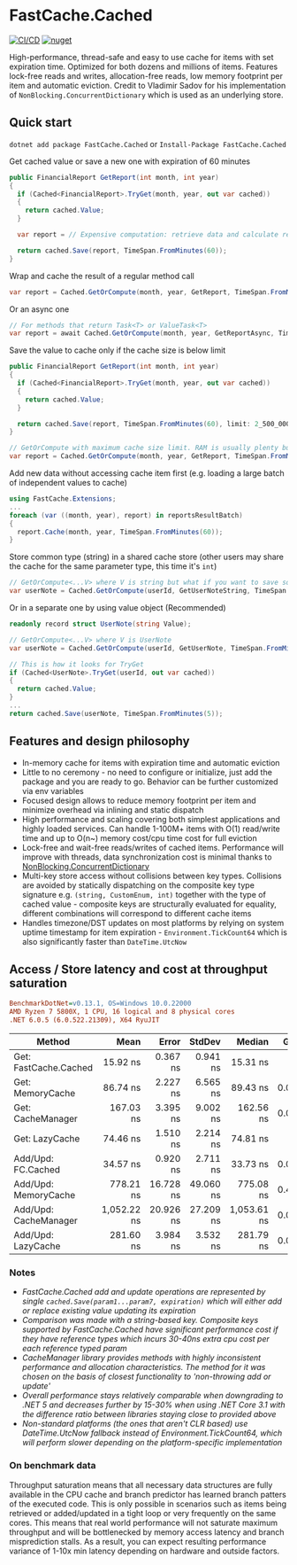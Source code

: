 # FastCache.Cached
[![CI/CD](https://github.com/neon-sunset/fast-cache/actions/workflows/dotnet-releaser.yml/badge.svg)](https://github.com/neon-sunset/fast-cache/actions/workflows/dotnet-releaser.yml)
[![nuget](https://badgen.net/nuget/v/FastCache.Cached/latest)](https://www.nuget.org/packages/FastCache.Cached/)

High-performance, thread-safe and easy to use cache for items with set expiration time.
Optimized for both dozens and millions of items. Features lock-free reads and writes, allocation-free reads, low memory footprint per item and automatic eviction.
Credit to Vladimir Sadov for his implementation of `NonBlocking.ConcurrentDictionary` which is used as an underlying store.

## Quick start
`dotnet add package FastCache.Cached` or `Install-Package FastCache.Cached`

Get cached value or save a new one with expiration of 60 minutes
```csharp
public FinancialReport GetReport(int month, int year)
{
  if (Cached<FinancialReport>.TryGet(month, year, out var cached))
  {
    return cached.Value;
  }

  var report = // Expensive computation: retrieve data and calculate report

  return cached.Save(report, TimeSpan.FromMinutes(60));
}
```

Wrap and cache the result of a regular method call
```csharp
var report = Cached.GetOrCompute(month, year, GetReport, TimeSpan.FromMinutes(60));
```

Or an async one
```csharp
// For methods that return Task<T> or ValueTask<T>
var report = await Cached.GetOrCompute(month, year, GetReportAsync, TimeSpan.FromMinute(60));
```

Save the value to cache only if the cache size is below limit
```csharp
public FinancialReport GetReport(int month, int year)
{
  if (Cached<FinancialReport>.TryGet(month, year, out var cached))
  {
    return cached.Value;
  }

  return cached.Save(report, TimeSpan.FromMinutes(60), limit: 2_500_000);
}
```
```csharp
// GetOrCompute with maximum cache size limit. RAM is usually plenty but what if your user runs Chrome?
var report = Cached.GetOrCompute(month, year, GetReport, TimeSpan.FromMinutes(60), limit: 2_500_000);
```

Add new data without accessing cache item first (e.g. loading a large batch of independent values to cache)
```csharp
using FastCache.Extensions;
...
foreach (var ((month, year), report) in reportsResultBatch)
{
  report.Cache(month, year, TimeSpan.FromMinutes(60));
}
```

Store common type (string) in a shared cache store (other users may share the cache for the same parameter type, this time it's `int`)
```csharp
// GetOrCompute<...V> where V is string but what if you want to save some other string for the same 'int' number?
var userNote = Cached.GetOrCompute(userId, GetUserNoteString, TimeSpan.FromMinutes(5));
```

Or in a separate one by using value object (Recommended)
```csharp
readonly record struct UserNote(string Value);

// GetOrCompute<...V> where V is UserNote
var userNote = Cached.GetOrCompute(userId, GetUserNote, TimeSpan.FromMinutes(5));
```
```csharp
// This is how it looks for TryGet
if (Cached<UserNote>.TryGet(userId, out var cached))
{
  return cached.Value;
}
...
return cached.Save(userNote, TimeSpan.FromMinutes(5));
```

## Features and design philosophy
- In-memory cache for items with expiration time and automatic eviction
- Little to no ceremony - no need to configure or initialize, just add the package and you are ready to go. Behavior can be further customized via env variables
- Focused design allows to reduce memory footprint per item and minimize overhead via inlining and static dispatch
- High performance and scaling covering both simplest applications and highly loaded services. Can handle 1-100M+ items with O(1) read/write time and up to O(n~) memory cost/cpu time cost for full eviction
- Lock-free and wait-free reads/writes of cached items. Performance will improve with threads, data synchronization cost is minimal thanks to [NonBlocking.ConcurrentDictionary](https://github.com/VSadov/NonBlocking)
- Multi-key store access without collisions between key types. Collisions are avoided by statically dispatching on the composite key type signature e.g. `(string, CustomEnum, int)` together with the type of cached value - composite keys are structurally evaluated for equality, different combinations will correspond to different cache items
- Handles timezone/DST updates on most platforms by relying on system uptime timestamp for item expiration - `Environment.TickCount64` which is also significantly faster than `DateTime.UtcNow`

## Access / Store latency and cost at throughput saturation
``` ini
BenchmarkDotNet=v0.13.1, OS=Windows 10.0.22000
AMD Ryzen 7 5800X, 1 CPU, 16 logical and 8 physical cores
.NET 6.0.5 (6.0.522.21309), X64 RyuJIT
```
|                Method |        Mean |     Error |    StdDev |      Median |  Gen 0 |  Gen 1 | Allocated |
|---------------------- |------------:|----------:|----------:|------------:|-------:|-------:|----------:|
| Get: FastCache.Cached |    15.92 ns |  0.367 ns |  0.941 ns |    15.31 ns |      - |      - |         - |
| Get: MemoryCache      |    86.74 ns |  2.227 ns |  6.565 ns |    89.43 ns | 0.0019 |      - |      32 B |
| Get: CacheManager     |   167.03 ns |  3.395 ns |  9.002 ns |   162.56 ns | 0.0105 |      - |     176 B |
| Get: LazyCache        |    74.46 ns |  1.510 ns |  2.214 ns |    74.81 ns |      - |      - |         - |
| Add/Upd: FC.Cached    |    34.57 ns |  0.920 ns |  2.711 ns |    33.73 ns | 0.0024 |      - |      40 B |
| Add/Upd: MemoryCache  |   778.21 ns | 16.728 ns | 49.060 ns |   775.08 ns | 0.4082 | 0.0038 |   6,832 B |
| Add/Upd: CacheManager | 1,052.22 ns | 20.926 ns | 27.209 ns | 1,053.61 ns | 0.0744 |      - |   1,248 B |
| Add/Upd: LazyCache    |   281.60 ns |  3.984 ns |  3.532 ns |   281.79 ns | 0.0286 |      - |     480 B |
### Notes
- *FastCache.Cached add and update operations are represented by single `cached.Save(param1...param7, expiration)` which will either add or replace existing value updating its expiration*
- *Comparison was made with a string-based key. Composite keys supported by FastCache.Cached have significant performance cost if they have reference types which incurs 30-40ns extra cpu cost per each reference typed param*
- *CacheManager library provides methods with highly inconsistent performance and allocation characteristics. The method for it was chosen on the basis of closest functionality to 'non-throwing add or update'*
- *Overall performance stays relatively comparable when downgrading to .NET 5 and decreases further by 15-30% when using .NET Core 3.1 with the difference ratio between libraries staying close to provided above*
- *Non-standard platforms (the ones that aren't CLR based) use DateTime.UtcNow fallback instead of Environment.TickCount64, which will perform slower depending on the platform-specific implementation*
### On benchmark data
Throughput saturation means that all necessary data structures are fully available in the CPU cache and branch predictor has learned branch patters of the executed code.
This is only possible in scenarios such as items being retrieved or added/updated in a tight loop or very frequently on the same cores.
This means that real world performance will not saturate maximum throughput and will be bottlenecked by memory access latency and branch misprediction stalls.
As a result, you can expect resulting performance variance of 1-10x min latency depending on hardware and outside factors.
